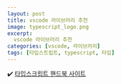 ```yaml
---
layout: post
title: vscode 라이브러리 추천
image: typescript_logo.png
excerpt: 
  vscode 라이브러리 추천
categories: [vscode, 라이브러리]
tags: [타입스트립트, typescript, 타입]
---
```

✔️ [타입스크립트 핸드북 사이트](https://www.typescriptlang.org/ko/docs/handbook/2/everyday-types.html)
